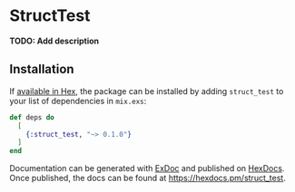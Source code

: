 # StructTest

**TODO: Add description**

## Installation

If [available in Hex](https://hex.pm/docs/publish), the package can be installed
by adding `struct_test` to your list of dependencies in `mix.exs`:

```elixir
def deps do
  [
    {:struct_test, "~> 0.1.0"}
  ]
end
```

Documentation can be generated with [ExDoc](https://github.com/elixir-lang/ex_doc)
and published on [HexDocs](https://hexdocs.pm). Once published, the docs can
be found at <https://hexdocs.pm/struct_test>.

